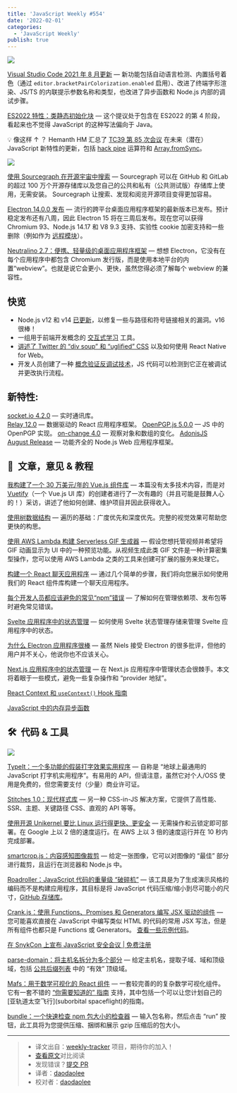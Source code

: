 ```yaml
---
title: 'JavaScript Weekly #554'
date: '2022-02-01'
categories:
  - 'JavaScript Weekly'
publish: true
---
```


![](https://res.cloudinary.com/cpress/image/upload/w_1280,e_sharpen:60/chakx4rmc7iv0d3wob8d.jpg)

<!--以上是预览信息，图片一张或限制百字左右，前者优先-->
<!-- more -->

[Visual Studio Code 2021 年 8 月更新](https://javascriptweekly.com/link/113306/web "code.visualstudio.com") — 新功能包括自动语言检测、内置括号着色（通过 `editor.bracketPairColorization.enabled` 启用）、改进了终端字形渲染、JS/TS 的内联提示参数名称和类型，也改进了异步函数和 Node.js 内部的调试步骤。

[ES2022 特性：类静态初始化块](./es2022_feature_class_static_initialization_blocks.md) — 这个提议处于包含在 ES2022 的第 4 阶段，看起来也不觉得 JavaScript 的这种写法偏向于 Java。

💡 像这样 ↑ ？ Hemanth HM 汇总了 [TC39 第 85 次会议](https://javascriptweekly.com/link/113309/web) 在未来（潜在）JavaScript 新特性的更新，包括 [hack pipe](https://javascriptweekly.com/link/113310/web) 运算符和 [Array.fromSync](https://javascriptweekly.com/link/113311/web)。

![](https://copm.s3.amazonaws.com/d99a6231.png)

[使用 Sourcegraph 在开源宇宙中搜索](https://javascriptweekly.com/link/113286/web "sourcegraph.com") — Sourcegraph 可以在 GitHub 和 GitLab 的超过 100 万个开源存储库以及您自己的公共和私有（公共测试版）存储库上使用，无需安装。 Sourcegraph 让搜索、发现和阅览开源项目变得更加容易。

[Electron 14.0.0 发布](https://javascriptweekly.com/link/113312/web "www.electronjs.org") — 流行的跨平台桌面应用程序框架的最新版本已发布。预计稳定发布还有八周，因此 Electron 15 将在三周后发布。现在您可以获得 Chromium 93、Node.js 14.17 和 V8 9.3 支持、实验性 cookie 加密支持和一些删除（例如作为 [远程模块](https://javascriptweekly.com/link/113313/web)）。

[Neutralino 2.7：便携、轻量级的桌面应用程序框架](https://javascriptweekly.com/link/113314/web "neutralino.js.org") — 想想 Electron，它没有在每个应用程序中都包含 Chromium 发行版，而是使用本地平台的内置“webview”。也就是说它会更小、更快，虽然您得必须了解每个 webview 的兼容性。

## **快览**

-   Node.js v12 和 v14 [已更新](https://javascriptweekly.com/link/113315/web)，以修复一些与路径和符号链接相关的漏洞。v16 很棒！
-   一组用于前端开发概念的 [交互式学习](https://javascriptweekly.com/link/113316/web) 工具。
-   [讲述了 Twitter 的 “div soup” 和 “uglified” CSS](https://javascriptweekly.com/link/113317/web) 以及如何使用 React Native for Web。
-   开发人员创建了一种 [概念验证反调试技术](https://javascriptweekly.com/link/113318/web)，JS 代码可以检测到它正在被调试并更改执行流程。

## **新特性:**

[socket.io 4.2.0](https://javascriptweekly.com/link/113287/web) — 实时通讯库。  
[Relay 12.0](https://javascriptweekly.com/link/113288/web) — 数据驱动的 React 应用程序框架。 [OpenPGP.js 5.0.0](https://javascriptweekly.com/link/113289/web) — JS 中的 OpenPGP 实现。 [on-change 4.0](https://javascriptweekly.com/link/113290/web) — 观察对象和数组的变化。 [AdonisJS August Release](https://javascriptweekly.com/link/113319/web) — 功能齐全的 Node.js Web 应用程序框架。

## 📖  文章，意见 & 教程

[我构建了一个 30 万美元/年的 Vue.js 组件库](https://javascriptweekly.com/link/113320/web "www.starterstory.com") — 本篇没有太多技术内容，而是对 [Vuetify](https://javascriptweekly.com/link/113321/web)（一个 Vue.js UI 库）的创建者进行了一次有趣的（并且可能是鼓舞人心的！）采访，讲述了他如何创建、维护项目并因此获得收入。

[使用树数据结构](https://javascriptweekly.com/link/113322/web "stackfull.dev") — 遍历的基础：广度优先和深度优先。完整的视觉效果可帮助您更快的构思。

[使用 AWS Lambda 构建 Serverless GIF 生成器](https://javascriptweekly.com/link/113323/web "aws.amazon.com") — 假设您想托管视频并希望将 GIF 动画显示为 UI 中的一种预览功能。从视频生成此类 GIF 文件是一种计算密集型操作，您可以使用 AWS Lambda 之类的工具来创建可扩展的服务来处理它。

[构建一个 React 聊天应用程序](https://javascriptweekly.com/link/113294/web "getstream.io") — 通过几个简单的步骤，我们将向您展示如何使用我们的 React 组件库构建一个聊天应用程序。

[每个开发人员都应该避免的常见“npm”错误](https://javascriptweekly.com/link/113324/web "blog.bitsrc.io") — 了解如何在管理依赖项、发布包等时避免常见错误。

[Svelte 应用程序中的状态管理](https://javascriptweekly.com/link/113325/web "auth0.com") — 如何使用 Svelte 状态管理存储来管理 Svelte 应用程序中的状态。

[为什么 Electron 应用程序很棒](https://javascriptweekly.com/link/113326/web "nielsleenheer.com") — 虽然 Niels 接受 Electron 的很多批评，但他的用户并不关心，他说你也不应该关心。

[Next.js 应用程序中的状态管理](https://javascriptweekly.com/link/113327/web "www.smashingmagazine.com") — 在 Next.js 应用程序中管理状态会很棘手。本文将着眼于一些模式，避免一些复杂操作和 “provider 地狱”。

[React Context 和 `useContext()` Hook 指南](https://javascriptweekly.com/link/113328/web)

[JavaScript 中的内存异步函数](https://javascriptweekly.com/link/113329/web)

## 🛠  代码 & 工具

![](https://res.cloudinary.com/cpress/image/upload/w_1280,e_sharpen:60/eaddyuhb98c2dzo607ou.jpg)

[TypeIt：一个多功能的假装打字效果实用程序](https://javascriptweekly.com/link/113330/web "typeitjs.com") — 自称是 “地球上最通用的 JavaScript 打字机实用程序”。有易用的 API，但请注意，虽然它对个人/OSS 使用是免费的，但您需要支付（少量）商业许可证。

[Stitches 1.0：现代样式库](https://javascriptweekly.com/link/113331/web "stitches.dev") — 另一种 CSS-in-JS 解决方案，它提供了高性能、SSR、主题、关键路径 CSS、直观的 API 等等。

[使用开源 Unikernel 要比 Linux 运行得更快、更安全](https://javascriptweekly.com/link/113296/web) — 无需操作和云锁定即可部署。在 Google 上以 2 倍的速度运行。在 AWS 上以 3 倍的速度运行并在 10 秒内完成部署。

[smartcrop.js：内容感知图像裁剪](https://javascriptweekly.com/link/113332/web "github.com") — 给定一张图像，它可以对图像的 “最佳” 部分进行裁剪，且运行在浏览器和 Node.js 中。

[Roadroller：JavaScript 代码的重量级 “破碎机”](https://javascriptweekly.com/link/113333/web "lifthrasiir.github.io") — 该工具是为了生成演示风格的编码而不是构建应用程序，其目标是将 JavaScript 代码压缩/缩小到尽可能小的尺寸，[GitHub 存储库](https://javascriptweekly.com/link/113334/web)。

[Crank.js：使用 Functions、Promises 和 Generators 编写 JSX 驱动的组件](https://javascriptweekly.com/link/113335/web "crank.js.org") — 您可能喜欢直接在 JavaScript 中编写类似 HTML 的代码的常用 JSX 写法，但是所有组件也都只是 Functions 或 Generators。 [查看一些示例代码](https://javascriptweekly.com/link/113336/web)。

[在 SnykCon 上宣布 JavaScript 安全会议 | 免费注册](https://javascriptweekly.com/link/113295/web "snyk.io")

[parse-domain：将主机名拆分为多个部分](https://javascriptweekly.com/link/113337/web "github.com") — 给定主机名，提取子域、域和顶级域，包括 [公共后缀列表](https://javascriptweekly.com/link/113338/web) 中的 “有效” 顶级域。

[Mafs：用于数学可视化的 React 组件](https://javascriptweekly.com/link/113339/web "mafs.dev") — 一套较完善的的复杂数学可视化组件。它有一套不错的 [“你需要知道的” 指南](https://javascriptweekly.com/link/113340/web) 支持，其中包括一个可以让您计划自己的 \[亚轨道太空飞行\](suborbital spaceflight)的指南。

[bundle：一个快速检查 npm 包大小的检查器](https://javascriptweekly.com/link/113342/web "bundle.js.org") — 输入包名称，然后点击 “run” 按钮，此工具将为您提供压缩、捆绑和展示 gzip 压缩后的包大小。

---

> - 译文出自：[weekly-tracker](https://github.com/FEDarling/weekly-tracker) 项目，期待你的加入！
> - [查看原文](https://javascriptweekly.com/link/113285/web)对比阅读
> - 发现错误？[提交 PR](https://github.com/FEDarling/weekly-tracker/blob/main/weeklys/javascript_weekly/554/README.md)
> - 译者：[daodaolee](https://github.com/daodaolee)
> - 校对者：[daodaolee](https://github.com/daodaolee)
